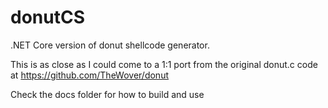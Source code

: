 # donutCS

.NET Core version of donut shellcode generator.

This is as close as I could come to a 1:1 port from the original donut.c code at https://github.com/TheWover/donut

Check the docs folder for how to build and use
